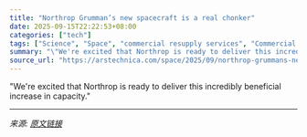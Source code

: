 ```yaml
---
title: "Northrop Grumman’s new spacecraft is a real chonker"
date: 2025-09-15T22:22:53+08:00
categories: ["tech"]
tags: ["Science", "Space", "commercial resupply services", "Commercial space", "falcon 9", "international space station", "launch", "NASA", "Northrop Grumman", "spacex", "thales alenia space"]
summary: "\"We're excited that Northrop is ready to deliver this incredibly beneficial increase in capacity.\""
source_url: "https://arstechnica.com/space/2025/09/northrop-grummans-new-spacecraft-is-a-real-chonker/"
---
```


"We're excited that Northrop is ready to deliver this incredibly beneficial increase in capacity."

---

*来源: [原文链接](https://arstechnica.com/space/2025/09/northrop-grummans-new-spacecraft-is-a-real-chonker/)*
